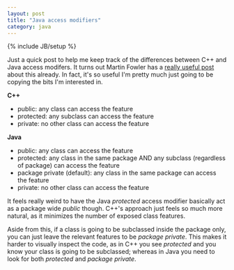 ```yaml
---
layout: post
title: "Java access modifiers"
category: java
---
```

{% include JB/setup %}

Just a quick post to help me keep track of the differences between C++ and Java access modifers. It turns out Martin Fowler has a [really useful post](http://martinfowler.com/bliki/AccessModifier.html) about this already. In fact, it's so useful I'm pretty much just going to be copying the bits I'm interested in.

**C++**
- public: any class can access the feature
- protected: any subclass can access the feature
- private: no other class can access the feature

**Java**
- public: any class can access the feature
- protected: any class in the same package AND any subclass (regardless of package) can access the feature
- package private (default): any class in the same package can access the feature
- private: no other class can access the feature

It feels really weird to have the Java *protected* access modifier basically act as a package wide *public* though. C++'s approach just feels so much more natural, as it minimizes the number of exposed class features.

Aside from this, if a class is going to be subclassed inside the package only, you can just leave the relevant features to be *package private*. This makes it harder to visually inspect the code, as in C++ you see *protected* and you know your class is going to be subclassed; whereas in Java you need to look for both *protected* and *package private*.
